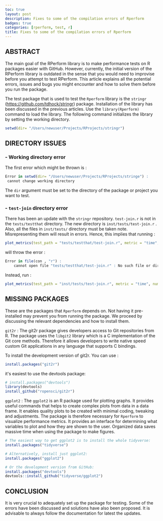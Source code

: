```yaml
---
toc: true
layout: post
description: Fixes to some of the compilation errors of Rperform
badges: true
categories: [rperform, test, r]
title: Fixes to some of the compilation errors of Rperform
---
```


## ABSTRACT
The main goal of the RPerform library is to make performance tests on R packages easier with GitHub.
However, currently, the initial version of the RPerform library is outdated in the sense that you would 
need to improvise before you attempt to test RPerform.
This article explains all the potential errors, issues and bugs you might encounter and how to solve them before you run the package.

The test package that is used to test the `Rperform` library is the `stringr` (https://github.com/tdhock/stringr) package.
Installation of the library has been discussed in the previous articles.
Use the `library(Rperform)` command to load the library.
The following command initializes the library by setting the working directory.

```r
setwd(dir= "/Users/newuser/Projects/RProjects/stringr")
```

## DIRECTORY ISSUES
### **- Working directory error**
The first error which might be thrown is :
```r
Error in setwd(dir= "/Users/newuser/Projects/RProjects/stringe") :
 cannot change working directory
```
The `dir` argument must be set to the directory of the package or project you want to test.


### **- `test-join` directory error** 
There has been an update with the `stringr` repository. `test-join.r` is not in the `tests/testthat` directory. The new directory is  `inst/tests/test-join.r` . Also, all the files in `inst/tests/` directory must be taken note. Misrepresenting them will result in errors. Hence, this implies that running :
```r
plot_metrics(test_path = "tests/testthat/test-join.r", metric = "time", num_commits = 10, save_data = FALSE, save_plots = FALSE)
```
will throw the error :
```r
Error in file(con , "r") :
    cannot open file "tests/testthat/test-join.r" : No such file or directory    
```

Instead, run :
```r
plot_metrics(test_path = "inst/tests/test-join.r", metric = "time", num_commits = 10, save_data = FALSE, save_plots = FALSE)

```

## MISSING PACKAGES
These are the packages that `Rperform` depends on. Not having it pre-installed may prevent you from running the package. We proceed by discussing the relevant dependencies and how to install them.

`git2r` : The git2r package gives developers access to Git repositories from R. The package uses the `libgit2` library which is a C implementation of the Git core methods. Therefore it allows developers to write native speed custom Git applications in any language that supports C bindings.


To install the development version of git2r. You can use :
```r
install.packages("git2r")
```
 it's easiest to use the devtools package:
```r
# install.packages("devtools")
library(devtools)
install_github("ropensci/git2r")
```

`ggplot2` : The `ggplot2` is an R package used for plotting graphs. It provides useful commands that helps to create complex plots from data in a data frame. It enables quality plots to be created with minimal coding, tweaking and adjustments. The package is therefore necessary for `Rperform` to visualize performance metrics. It provides an interface for determining what variables to plot and how they are shown to the user. Organized data saves massive time when using the package to make figures.


```r
# The easiest way to get ggplot2 is to install the whole tidyverse:
install.packages("tidyverse")

# Alternatively, install just ggplot2:
install.packages("ggplot2")

# Or the development version from GitHub:
install.packages("devtools")
devtools::install_github("tidyverse/ggplot2")
```

## CONCLUSION
It is very crucial to adequately set up the package for testing.
Some of the errors have been discussed and solutions have also been proposed.
It is advisable to always follow the documentation for latest the updates.
